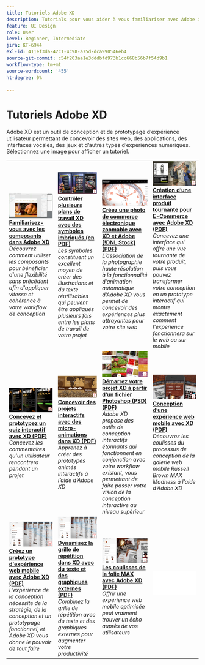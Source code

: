 ```yaml
---
title: Tutoriels Adobe XD
description: Tutorials pour vous aider à vous familiariser avec Adobe XD
feature: UI Design
role: User
level: Beginner, Intermediate
jira: KT-6944
exl-id: 411ef3da-42c1-4c98-a75d-dca990546eb4
source-git-commit: c54f203aa1e3dddbfd973b1cc668b56b7f54d9b1
workflow-type: tm+mt
source-wordcount: '455'
ht-degree: 0%

---
```


# Tutoriels Adobe XD

Adobe XD est un outil de conception et de prototypage d’expérience utilisateur permettant de concevoir des sites web, des applications, des interfaces vocales, des jeux et d’autres types d’expériences numériques. Sélectionnez une image pour afficher un tutoriel.

<table>
<tr>
 <td>
   <a href="components.md">
      <img alt="Familiarisation avec les composants dans Adobe XD" src="assets/Componentsxd.jpg" />
   </a>
    <div>
   <a href="components.md"><strong>Familiarisez-vous avec les composants  dans Adobe XD</strong></a>
    </div>
    <em>Découvrez comment utiliser les composants  pour bénéficier d'une flexibilité sans précédent afin d'appliquer vitesse et cohérence à votre workflow de conception</em>
    <br>
  </td>
  <td>
   <a href="assets/ControlMultipleXDArtboardswithNestedSymbols.pdf" target="_blank">
      <img alt="Contrôle de plusieurs plans de travail XD avec des symboles imbriqués" src="assets/ControlMultipleXDArtboardswithNestedSymbols.jpg" />
   </a>
    <div>
   <a href="assets/ControlMultipleXDArtboardswithNestedSymbols.pdf" target="_blank"><strong>Contrôler plusieurs plans de travail XD avec des symboles imbriqués (en PDF)</strong></a>
    </div>
    <em>Les symboles constituent un excellent moyen de créer des illustrations et du texte réutilisables qui peuvent être appliqués plusieurs fois entre les plans de travail de votre projet</em>
    <br>
  </td>
  <td>
   <a href="assets/CreateaZoomableeCommercePhotowithXDandAdobeStock.pdf" target="_blank">
      <img alt="Création d’une photo de commerce électronique zoomable avec XD et Adobe [!DNL Stock]" src="assets/CreateaZoomableeCommercePhotowithXDandAdobeStock.jpg" />
   </a>
    <div>
   <a href="assets/CreateaZoomableeCommercePhotowithXDandAdobeStock.pdf" target="_blank"><strong>Créez une photo de commerce électronique zoomable avec XD et Adobe [!DNL Stock] (PDF)</strong></a>
    </div>
    <em>L’association de la photographie haute résolution à la fonctionnalité d’animation automatique d’Adobe XD vous permet de concevoir des expériences plus attrayantes pour votre site web</em>
    <br>
  </td>
  <td>
   <a href="assets/CreatingaRotatingProductInterfaceforECommercewithAdobeXD.pdf" target="_blank">
      <img alt="Création d’une interface produit tournante pour E-Commerce avec Adobe XD" src="assets/CreatingaRotatingProductInterfaceforECommercewithAdobeXD.jpg" />
   </a>
    <div>
   <a href="assets/CreatingaRotatingProductInterfaceforECommercewithAdobeXD.pdf" target="_blank"><strong>Création d’une interface produit tournante pour E-Commerce avec Adobe XD (PDF)</strong></a>
    </div>
    <em>Concevez une interface qui offre une vue tournante de votre produit, puis vous pouvez transformer votre conception en un prototype interactif qui montre exactement comment l'expérience fonctionnera sur le web ou sur mobile</em>
    <br>
  </td>
</tr>
<tr>
  <td>
   <a href="assets/DesignandPrototypeanInteractiveQuizwithXD.pdf" target="_blank">
      <img alt="Conception et création d’un prototype de quiz interactif avec XD" src="assets/DesignandPrototypeanInteractiveQuizwithXD.jpg" />
   </a>
    <div>
   <a href="assets/DesignandPrototypeanInteractiveQuizwithXD.pdf" target="_blank"><strong>Concevez et prototypez un quiz interactif avec XD (PDF)</strong></a>
    </div>
    <em>Concevez les commentaires qu'un utilisateur rencontrera pendant un projet</em>
    <br>
  </td>
  <td>
   <a href="assets/DesignInteractiveProjectswithMicroAnimationsinXD.pdf" target="_blank">
      <img alt="Conception de projets interactifs avec des micro-animations dans XD" src="assets/DesignInteractiveProjectswithMicroAnimationsinXD.jpg" />
   </a>
    <div>
   <a href="assets/DesignInteractiveProjectswithMicroAnimationsinXD.pdf" target="_blank"><strong>Concevoir des projets interactifs avec des micro-animations dans XD (PDF)</strong></a>
    </div>
    <em>Apprenez à créer des prototypes animés interactifs à l’aide d’Adobe XD</em>
    <br>
  </td>
  <td>
   <a href="assets/JumpstartyourXDProjectfromaPhotoshopFile.pdf" target="_blank">
      <img alt="Démarrez rapidement votre projet XD à partir d’un fichier Photoshop (PSD)" src="assets/JumpstartyourXDProjectfromaPhotoshopFile.jpg" />
   </a>
    <div>
   <a href="assets/JumpstartyourXDProjectfromaPhotoshopFile.pdf" target="_blank"><strong>Démarrez votre projet XD à partir d’un fichier Photoshop (PSD) (PDF)</strong></a>
    </div>
    <em>Adobe XD propose des outils de conception interactifs étonnants qui fonctionnent en conjonction avec votre workflow existant, vous permettant de faire passer votre vision de la conception interactive au niveau supérieur</em>
    <br>
  </td>
  <td>
   <a href="assets/MobileWebExperienceswithXD.pdf" target="_blank">
      <img alt="Conception d’une expérience web mobile avec XD" src="assets/MobileWebExperienceswithXD.jpg" />
   </a>
    <div>
   <a href="assets/MobileWebExperienceswithXD.pdf" target="_blank"><strong>Conception d’une expérience web mobile avec XD (PDF)</strong></a>
    </div>
    <em>Découvrez les coulisses du processus de conception de la galerie web mobile Russell Brown MAX Madness à l’aide d’Adobe XD</em>
    <br>
  </td>
</tr>
<tr>
  <td>
   <a href="assets/PrototypeaMobileWebExperiencewithAdobeXD.pdf" target="_blank">
      <img alt="Création d’un prototype d’expérience web mobile avec Adobe XD" src="assets/PrototypeaMobileWebExperiencewithAdobeXD.jpg" />
   </a>
    <div>
   <a href="assets/PrototypeaMobileWebExperiencewithAdobeXD.pdf" target="_blank"><strong>Créez un prototype d'expérience web mobile avec Adobe XD (PDF)</strong></a>
    </div>
    <em>L’expérience de la conception nécessite de la stratégie, de la conception et un prototypage fonctionnel, et Adobe XD vous donne le pouvoir de tout faire</em>
    <br>
  </td>
  <td>
   <a href="assets/PrototypeaMobileWebExperiencewithAdobeXD.pdf" target="_blank">
      <img alt="Dynamisez la grille de répétition dans XD avec du texte et des graphiques externes" src="assets/PrototypeaMobileWebExperiencewithAdobeXD.jpg" />
   </a>
    <div>
   <a href="assets/PrototypeaMobileWebExperiencewithAdobeXD.pdf" target="_blank"><strong>Dynamisez la grille de répétition dans XD avec du texte et des graphiques externes (PDF)</strong></a>
    </div>
    <em>Combinez la grille de répétition avec du texte et des graphiques externes pour augmenter votre productivité</em>
    <br>
  </td>
  <td>
   <a href="assets/BehindtheScenesofMAXMadnesswithAdobeXD.pdf" target="_blank">
      <img alt="Dans les coulisses de la folie MAX avec Adobe XD" src="assets/BehindtheScenesofMAXMadnesswithAdobeXD.jpg" />
   </a>
    <div>
   <a href="assets/BehindtheScenesofMAXMadnesswithAdobeXD.pdf" target="_blank"><strong>Les coulisses de la folie MAX avec Adobe XD (PDF)</strong></a>
    </div>
    <em>Offrir une expérience web mobile optimisée peut vraiment trouver un écho auprès de vos utilisateurs</em>
    <br>
  </td>
  <td>
    <img alt="Espaceur" src="../assets/Whitespacer.png" />
    <div>
    <br>
  </td>
</tr>
</table>
